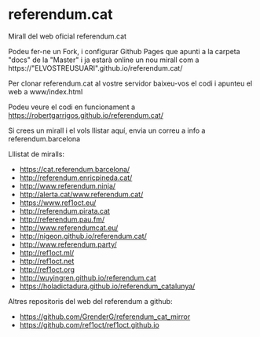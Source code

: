 # referendum.cat
Mirall del web oficial referendum.cat

Podeu fer-ne un Fork, i configurar Github Pages que apunti a la carpeta "docs" de la "Master" i ja estarà online un nou mirall com a https://"ELVOSTREUSUARI".github.io/referendum.cat/

Per clonar referendum.cat al vostre servidor baixeu-vos el codi i apunteu el web a www/index.html

Podeu veure el codi en funcionament a https://robertgarrigos.github.io/referendum.cat/

Si crees un mirall i el vols llistar aquí, envia un correu a info a referendum.barcelona

Lllistat de miralls:

* https://cat.referendum.barcelona/
* http://referendum.enricpineda.cat/
* http://www.referendum.ninja/
* http://alerta.cat/www.referendum.cat/
* https://www.ref1oct.eu/
* http://referendum.pirata.cat
* http://referendum.pau.fm/
* http://www.referendumcat.eu/
* http://nigeon.github.io/referendum.cat/ 
* http://www.referendum.party/
* http://ref1oct.ml/
* http://ref1oct.net
* http://ref1oct.org
* http://wuyingren.github.io/referendum.cat
* https://holadictadura.github.io/referendum_catalunya/


Altres repositoris del web del referendum a github:

 * https://github.com/GrenderG/referendum_cat_mirror
 * https://github.com/ref1oct/ref1oct.github.io
